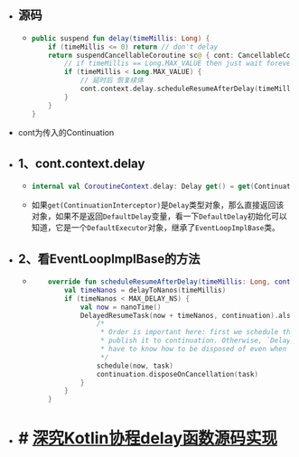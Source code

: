 - ## 源码
	- ```kotlin
	  public suspend fun delay(timeMillis: Long) {
	      if (timeMillis <= 0) return // don't delay
	      return suspendCancellableCoroutine sc@ { cont: CancellableContinuation<Unit> ->
	          // if timeMillis == Long.MAX_VALUE then just wait forever like awaitCancellation, don't schedule.
	          if (timeMillis < Long.MAX_VALUE) {
	              // 延时后 恢复续体
	              cont.context.delay.scheduleResumeAfterDelay(timeMillis, cont)
	          }
	      }
	  }
	  ```
- cont为传入的Continuation
- ## 1、cont.context.delay
	- ```kotlin
	  internal val CoroutineContext.delay: Delay get() = get(ContinuationInterceptor) as? Delay ?: DefaultDelay
	  ```
	- 如果`get(ContinuationInterceptor)`是`Delay`类型对象，那么直接返回该对象，如果不是返回`DefaultDelay`变量，看一下`DefaultDelay`初始化可以知道，它是一个`DefaultExecutor`对象，继承了`EventLoopImplBase`类。
- ## 2、看EventLoopImplBase的方法
	- ```kotlin
	      override fun scheduleResumeAfterDelay(timeMillis: Long, continuation: CancellableContinuation<Unit>) {
	          val timeNanos = delayToNanos(timeMillis)
	          if (timeNanos < MAX_DELAY_NS) {
	              val now = nanoTime()
	              DelayedResumeTask(now + timeNanos, continuation).also { task ->
	                  /*
	                   * Order is important here: first we schedule the heap and only then
	                   * publish it to continuation. Otherwise, `DelayedResumeTask` would
	                   * have to know how to be disposed of even when it wasn't scheduled yet.
	                   */
	                  schedule(now, task)
	                  continuation.disposeOnCancellation(task)
	              }
	          }
	      }
	  ```
- # # [深究Kotlin协程delay函数源码实现](https://www.jianshu.com/p/1d9dcd331b9c)